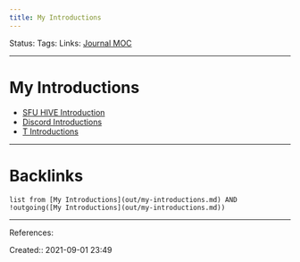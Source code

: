 ```yaml
---
title: My Introductions
---
```

Status: 
Tags: 
Links: [Journal MOC](out/journal-moc.md)
___
# My Introductions
- [SFU HIVE Introduction](out/sfu-hive-introduction.md)
- [Discord Introductions](out/discord-introductions.md)
- [T Introductions](out/t-introductions.md)
___
# Backlinks
```dataview
list from [My Introductions](out/my-introductions.md) AND !outgoing([My Introductions](out/my-introductions.md))
```
___
References:

Created:: 2021-09-01 23:49
